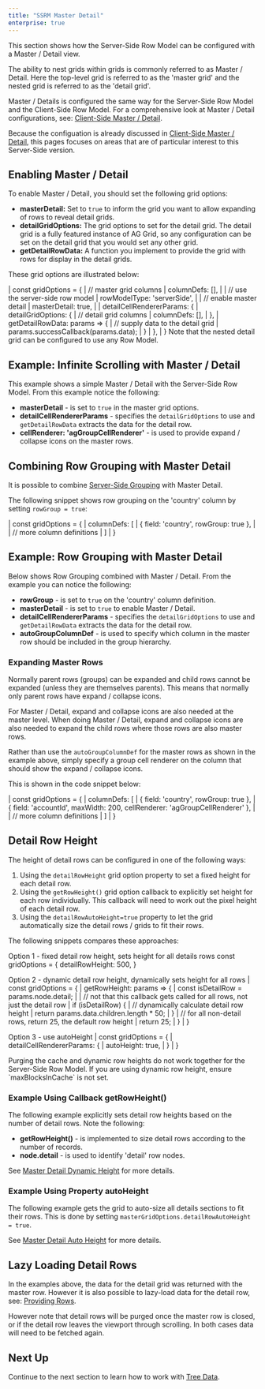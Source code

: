 ```yaml
---
title: "SSRM Master Detail"
enterprise: true
---
```


This section shows how the Server-Side Row Model can be configured with a Master / Detail view.

The ability to nest grids within grids is commonly referred to as Master / Detail.
Here the top-level grid is referred to as the 'master grid' and the nested grid is referred to as the 'detail grid'.

Master / Details is configured the same way for the Server-Side Row Model and the Client-Side Row Model.
For a comprehensive look at Master / Detail configurations, see: [Client-Side Master / Detail](/master-detail/).

Because the configuation is already discussed in [Client-Side Master / Detail](/master-detail/),
this pages focuses on areas that are of particular interest to this Server-Side version.

## Enabling Master / Detail

To enable Master / Detail, you should set the following grid options:

- **masterDetail:** Set to `true` to inform the grid you want to allow expanding of rows to reveal detail grids.
- **detailGridOptions:** The grid options to set for the detail grid. The detail grid is a fully featured instance of AG Grid, so any configuration can be set on the detail grid that you would set any other grid.
- **getDetailRowData:** A function you implement to provide the grid with rows for display in the detail grids.

These grid options are illustrated below:


<snippet spaceBetweenProperties="true">
| const gridOptions = {
|     // master grid columns
|     columnDefs: [],
| 
|     // use the server-side row model
|     rowModelType: 'serverSide',
| 
|     // enable master detail
|     masterDetail: true,
| 
|     detailCellRendererParams: {
|         detailGridOptions: {
|             // detail grid columns
|             columnDefs: [],
|         },
|         getDetailRowData: params => {
|             // supply data to the detail grid
|             params.successCallback(params.data);
|         }
|     },
| }
</snippet>

<note>
Note that the nested detail grid can be configured to use any Row Model.
</note>

## Example: Infinite Scrolling with Master / Detail

This example shows a simple Master / Detail with the Server-Side Row Model. From this example notice the following:

- **masterDetail** - is set to `true` in the master grid options.
- **detailCellRendererParams** - specifies the `detailGridOptions` to use and `getDetailRowData` extracts the data for the detail row.
- **cellRenderer: 'agGroupCellRenderer'** - is used to provide expand / collapse icons on the master rows.

<grid-example title='Infinite Scrolling with Master / Detail' name='infinite-scrolling' type='generated' options='{ "enterprise": true, "exampleHeight": 590, "modules": ["serverside", "clientside", "masterdetail", "menu", "columnpanel"] }'></grid-example>

## Combining Row Grouping with Master Detail

It is possible to combine [Server-Side Grouping](/server-side-model-grouping/) with Master Detail.

The following snippet shows row grouping on the 'country' column by setting `rowGroup = true`:

<snippet suppressFrameworkContext="true">
| const gridOptions = {
|     columnDefs: [
|         { field: 'country', rowGroup: true },
| 
|         // more column definitions
|     ]
| }
</snippet>

## Example: Row Grouping with Master Detail

Below shows Row Grouping combined with Master / Detail. From the example you can notice the following:

- **rowGroup** - is set to `true` on the 'country' column definition.
- **masterDetail** - is set to `true` to enable Master / Detail.
- **detailCellRendererParams** - specifies the `detailGridOptions` to use and `getDetailRowData` extracts the data for the detail row.
- **autoGroupColumnDef** - is used to specify which column in the master row should be included in the group hierarchy.

<grid-example title='Row Grouping with Master Detail' name='row-grouping' type='generated' options='{ "enterprise": true, "exampleHeight": 590, "extras": ["alasql"], "modules": ["serverside", "clientside", "masterdetail", "rowgrouping", "menu", "columnpanel"] }'></grid-example>

### Expanding Master Rows

Normally parent rows (groups) can be expanded and child rows cannot be expanded (unless they are themselves parents). This means that normally only parent rows have expand / collapse icons.

For Master / Detail, expand and collapse icons are also needed at the master level. When doing Master / Detail, expand and collapse icons are also needed to expand the child rows where those rows are also master rows.

Rather than use the `autoGroupColumnDef` for the master rows as shown in the example above, simply specify a group cell renderer on the column that should show the expand / collapse icons.

This is shown in the code snippet below:

<snippet suppressFrameworkContext="true">
| const gridOptions = {
|     columnDefs: [
|         { field: 'country', rowGroup: true },
|         { field: 'accountId', maxWidth: 200, cellRenderer: 'agGroupCellRenderer' },
| 
|         // more column definitions
|     ]
| }
</snippet>

## Detail Row Height

The height of detail rows can be configured in one of the following ways:

1. Using the `detailRowHeight` grid option property to set a fixed height for each detail row.
1. Using the `getRowHeight()` grid option callback to explicitly set height for each row individually. This callback will need to work out the pixel height of each detail row.
1. Using the `detailRowAutoHeight=true` property to let the grid automatically size the detail rows / grids to fit their rows.

The following snippets compares these approaches:

Option 1 - fixed detail row height, sets height for all details rows
<snippet>
const gridOptions = {
    detailRowHeight: 500,
}
</snippet>

Option 2 - dynamic detail row height, dynamically sets height for all rows
<snippet>
| const gridOptions = {
|     getRowHeight: params => {
|         const isDetailRow = params.node.detail;
| 
|         // not that this callback gets called for all rows, not just the detail row
|         if (isDetailRow) {
|             // dynamically calculate detail row height
|             return params.data.children.length * 50;
|         }
|         // for all non-detail rows, return 25, the default row height
|         return 25;
|     }
| }
</snippet>

Option 3 - use autoHeight
<snippet>
| const gridOptions = {
|     detailCellRendererParams: {
|         autoHeight: true,
|     }
| }
</snippet>

<note>
Purging the cache and dynamic row heights do not work together for the Server-Side Row Model.
If you are using dynamic row height, ensure `maxBlocksInCache` is not set.
</note>

### Example Using Callback getRowHeight()

The following example explicitly sets detail row heights based on the number of detail rows. Note the following:

- **getRowHeight()** - is implemented to size detail rows according to the number of records.
- **node.detail** - is used to identify 'detail' row nodes.

<grid-example title='Dynamic Detail Row Height' name='dynamic-detail-row-height' type='generated' options='{ "enterprise": true, "exampleHeight": 590, "extras": ["alasql"], "modules": ["serverside", "clientside", "masterdetail", "menu", "columnpanel"] }'></grid-example>

See [Master Detail Dynamic Height](/master-detail-height/#dynamic-height) for more details.

### Example Using Property autoHeight

The following example gets the grid to auto-size all details sections to fit their rows. This is done by setting `masterGridOptions.detailRowAutoHeight = true`.


<grid-example title='Auto Detail Row Height' name='auto-detail-row-height' type='generated' options='{ "enterprise": true, "exampleHeight": 590, "extras": ["alasql"], "modules": ["serverside", "clientside", "masterdetail", "menu", "columnpanel"] }'></grid-example>

See [Master Detail Auto Height](/master-detail-height/#auto-height) for more details.


## Lazy Loading Detail Rows

In the examples above, the data for the detail grid was returned with the master row. However it is also possible to lazy-load data for the detail row, see: [Providing Rows](/master-detail-grids/#providing-rows).

However note that detail rows will be purged once the master row is closed, or if the detail row leaves the viewport through scrolling. In both cases data will need to be fetched again.

## Next Up

Continue to the next section to learn how to work with [Tree Data](/server-side-model-tree-data/).

